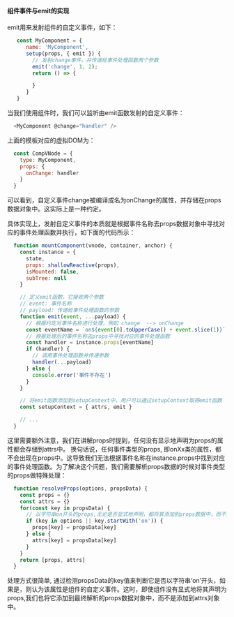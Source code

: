 #### 组件事件与emit的实现

emit用来发射组件的自定义事件，如下：

```js
   const MyComponent = {
      name: 'MyComponent',
      setup(props, { emit }) {
        // 发射change事件，并传递给事件处理函数两个参数
        emit('change', 1, 2);
        return () => {

        }
      }
   }
```

当我们使用组件时，我们可以监听由emit函数发射的自定义事件：

```js
  <MyComponent @change="handler" />
```

上面的模板对应的虚拟DOM为：

```js
  const CompVNode = {
    type: MyComponent,
    props: {
      onChange: handler
    }
  }
```

可以看到，自定义事件change被编译成名为onChange的属性，并存储在props数据对象中。这实际上是一种约定。

具体实现上，发射自定义事件的本质就是根据事件名称去props数据对象中寻找对应的事件处理函数并执行，如下面的代码所示：

```js
  function mountComponent(vnode, container, anchor) {
    const instance = {
      state,
      props: shallowReactive(props),
      isMounted: false,
      subTree: null
    }

    // 定义emit函数，它接收两个参数
    // event: 事件名称
    // payload: 传递给事件处理函数的参数
    function emit(event, ...payload) {
      // 根据约定对事件名称进行处理，例如 change  --> onChange
      const eventName = `on${event[0].toUpperCase() + event.slice(1)}`
      // 根据处理后的事件名称去props中寻找对应的事件处理函数
      const handler = instance.props[eventName]
      if (handler) {
        // 调用事件处理函数并传递参数
        handler(...payload)
      } else {
        console.error('事件不存在')
      }
    }

    // 将emit函数添加到setupContext中，用户可以通过setupContext取得emit函数
    const setupContext = { attrs, emit }

    // ...
  }
```

这里需要额外注意，我们在讲解props时提到，任何没有显示地声明为props的属性都会存储到attrs中。 换句话说，任何事件类型的props, 即onXx类的属性，都不会出现在props中。这导致我们无法根据事件名称在instance.props中找到对应的事件处理函数。为了解决这个问题，我们需要解析props数据的时候对事件类型的props做特殊处理：

```js
  function resolveProps(options, propsData) {
    const props = {}
    const attrs = {}
    for(const key in propsData) {
      // 以字符串on开头的props,无论是否显式地声明，都将其添加到props数据中，而不是添加到attrs中
      if (key in options || key.startWith('on')) {
        props[key] = propsData[key]
      } else {
        attrs[key] = propsData[key]
      }
    }
    return [props, attrs]
  }
```

处理方式很简单, 通过检测propsData的key值来判断它是否以字符串‘on’开头，如果是，则认为该属性是组件的自定义事件。这时，即使组件没有显式地将其声明为props,我们也将它添加到最终解析的props数据对象中，而不是添加到attrs对象中。